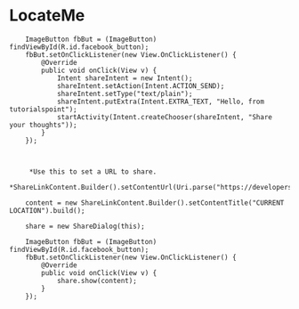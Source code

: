 # LocateMe

        ImageButton fbBut = (ImageButton) findViewById(R.id.facebook_button);
        fbBut.setOnClickListener(new View.OnClickListener() {
            @Override
            public void onClick(View v) {
                Intent shareIntent = new Intent();
                shareIntent.setAction(Intent.ACTION_SEND);
                shareIntent.setType("text/plain");
                shareIntent.putExtra(Intent.EXTRA_TEXT, "Hello, from tutorialspoint");
                startActivity(Intent.createChooser(shareIntent, "Share your thoughts"));
            }
        });



         *Use this to set a URL to share.
         *ShareLinkContent.Builder().setContentUrl(Uri.parse("https://developers.facebook.com")).build();

        content = new ShareLinkContent.Builder().setContentTitle("CURRENT LOCATION").build();

        share = new ShareDialog(this);

        ImageButton fbBut = (ImageButton) findViewById(R.id.facebook_button);
        fbBut.setOnClickListener(new View.OnClickListener() {
            @Override
            public void onClick(View v) {
                share.show(content);
            }
        });
